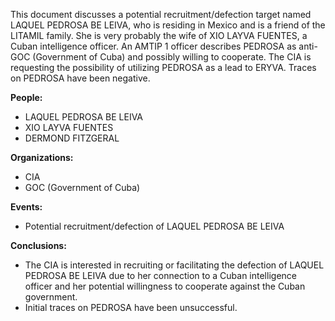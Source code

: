 This document discusses a potential recruitment/defection target named LAQUEL PEDROSA BE LEIVA, who is residing in Mexico and is a friend of the LITAMIL family. She is very probably the wife of XIO LAYVA FUENTES, a Cuban intelligence officer. An AMTIP 1 officer describes PEDROSA as anti-GOC (Government of Cuba) and possibly willing to cooperate. The CIA is requesting the possibility of utilizing PEDROSA as a lead to ERYVA. Traces on PEDROSA have been negative.

**People:**

*   LAQUEL PEDROSA BE LEIVA
*   XIO LAYVA FUENTES
*   DERMOND FITZGERAL

**Organizations:**

*   CIA
*   GOC (Government of Cuba)

**Events:**

*   Potential recruitment/defection of LAQUEL PEDROSA BE LEIVA

**Conclusions:**

*   The CIA is interested in recruiting or facilitating the defection of LAQUEL PEDROSA BE LEIVA due to her connection to a Cuban intelligence officer and her potential willingness to cooperate against the Cuban government.
*   Initial traces on PEDROSA have been unsuccessful.
